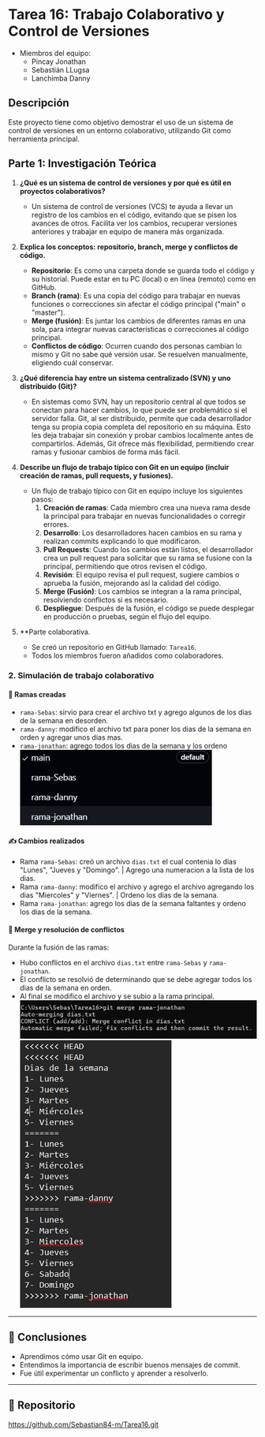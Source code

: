 # Tarea 16: Trabajo Colaborativo y Control de Versiones

- Miembros del equipo:
  - Pincay Jonathan
  - Sebastián LLugsa
  - Lanchimba Danny

## Descripción
Este proyecto tiene como objetivo demostrar el uso de un sistema de control de versiones en un entorno colaborativo, utilizando Git como herramienta principal.

## Parte 1: Investigación Teórica

1. **¿Qué es un sistema de control de versiones y por qué es útil en proyectos colaborativos?**
   - Un sistema de control de versiones (VCS) te ayuda a llevar un registro de los cambios en el código, evitando que se pisen los avances de otros. Facilita ver los cambios, recuperar versiones anteriores y trabajar en equipo de manera más organizada.

2. **Explica los conceptos: repositorio, branch, merge y conflictos de código.**
   - **Repositorio**: Es como una carpeta donde se guarda todo el código y su historial. Puede estar en tu PC (local) o en línea (remoto) como en GitHub.
   - **Branch (rama)**: Es una copia del código para trabajar en nuevas funciones o correcciones sin afectar el código principal ("main" o "master").
   - **Merge (fusión)**: Es juntar los cambios de diferentes ramas en una sola, para integrar nuevas características o correcciones al código principal.
   - **Conflictos de código**: Ocurren cuando dos personas cambian lo mismo y Git no sabe qué versión usar. Se resuelven manualmente, eligiendo cuál conservar.

3. **¿Qué diferencia hay entre un sistema centralizado (SVN) y uno distribuido (Git)?**
   - En sistemas como SVN, hay un repositorio central al que todos se conectan para hacer cambios, lo que puede ser problemático si el servidor falla. Git, al ser distribuido, permite que cada desarrollador tenga su propia copia completa del repositorio en su máquina. Esto les deja trabajar sin conexión y probar cambios localmente antes de compartirlos. Además, Git ofrece más flexibilidad, permitiendo crear ramas y fusionar cambios de forma más fácil.

4. **Describe un flujo de trabajo típico con Git en un equipo (incluir creación de ramas, pull requests, y fusiones).**
   - Un flujo de trabajo típico con Git en equipo incluye los siguientes pasos:
     1. **Creación de ramas**: Cada miembro crea una nueva rama desde la principal para trabajar en nuevas funcionalidades o corregir errores.
     2. **Desarrollo**: Los desarrolladores hacen cambios en su rama y realizan commits explicando lo que modificaron.
     3. **Pull Requests**: Cuando los cambios están listos, el desarrollador crea un pull request para solicitar que su rama se fusione con la principal, permitiendo que otros revisen el código.
     4. **Revisión**: El equipo revisa el pull request, sugiere cambios o aprueba la fusión, mejorando así la calidad del código.
     5. **Merge (Fusión)**: Los cambios se integran a la rama principal, resolviendo conflictos si es necesario.
     6. **Despliegue**: Después de la fusión, el código se puede desplegar en producción o pruebas, según el flujo del equipo.
5. **Parte colaborativa.
    - Se creó un repositorio en  GitHub llamado: `Tarea16`.
   - Todos los miembros fueron añadidos como colaboradores.
  ### 2. Simulación de trabajo colaborativo

#### 📄 Ramas creadas
- `rama-Sebas`: sirvio para crear el archivo txt y agrego algunos de los dias de la semana en desorden.
- `rama-danny`: modifico el archivo txt para poner los dias de la semana en orden y agregar unos dias mas.
- `rama-jonathan`: agrego todos los dias de la semana y los ordeno
![Ramas](imagen-ramas.png)


#### ✍️ Cambios realizados
- Rama `rama-Sebas`: creó un archivo `dias.txt` el cual contenia lo dias "Lunes", "Jueves y "Domingo". | Agrego una numeracion a la lista de los dias.
- Rama `rama-danny`: modifico el archivo y agrego el archivo agregando los dias "Miercoles" y "Viernes". | Ordeno los dias de la semana.
- Rama `rama-jonathan`: agrego los dias de la semana faltantes y ordeno los dias de la semana.

#### 🔀 Merge y resolución de conflictos
Durante la fusión de las ramas:
- Hubo conflictos en el archivo `dias.txt` entre `rama-Sebas` y `rama-jonathan`.
- El conflicto se resolvió de determinando que se debe agregar todos los dias de la semana en orden.
- Al final se modifico el archivo y se subio a la rama principal.
![Conflicto](imagen-c.png)
![Conflicto](imagen-con.png)

---

## 📘 Conclusiones
- Aprendimos cómo usar Git en equipo.
- Entendimos la importancia de escribir buenos mensajes de commit.
- Fue útil experimentar un conflicto y aprender a resolverlo.

---

## 📎 Repositorio
https://github.com/Sebastian84-m/Tarea16.git
